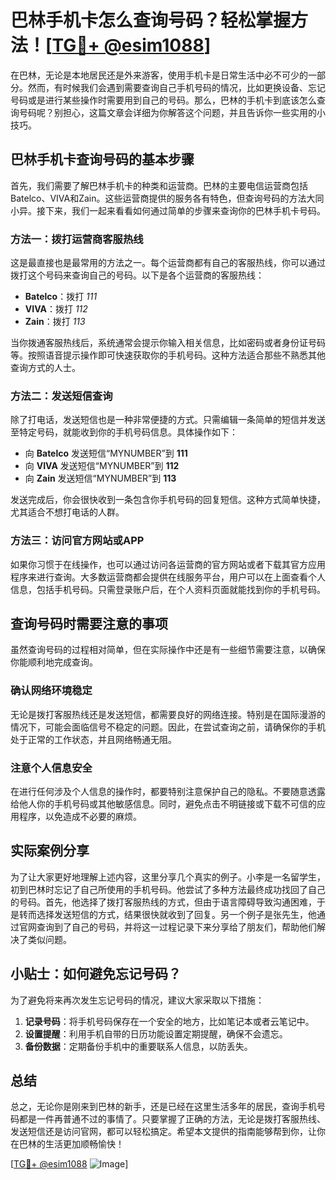 # 巴林手机卡怎么查询号码？轻松掌握方法！[[TG💪+ @esim1088](https://t.me/s/esim1088)]

在巴林，无论是本地居民还是外来游客，使用手机卡是日常生活中必不可少的一部分。然而，有时候我们会遇到需要查询自己手机号码的情况，比如更换设备、忘记号码或是进行某些操作时需要用到自己的号码。那么，巴林的手机卡到底该怎么查询号码呢？别担心，这篇文章会详细为你解答这个问题，并且告诉你一些实用的小技巧。

## 巴林手机卡查询号码的基本步骤

首先，我们需要了解巴林手机卡的种类和运营商。巴林的主要电信运营商包括Batelco、VIVA和Zain。这些运营商提供的服务各有特色，但查询号码的方法大同小异。接下来，我们一起来看看如何通过简单的步骤来查询你的巴林手机卡号码。

### 方法一：拨打运营商客服热线

这是最直接也是最常用的方法之一。每个运营商都有自己的客服热线，你可以通过拨打这个号码来查询自己的号码。以下是各个运营商的客服热线：

- **Batelco**：拨打 *111*
- **VIVA**：拨打 *112*
- **Zain**：拨打 *113*

当你拨通客服热线后，系统通常会提示你输入相关信息，比如密码或者身份证号码等。按照语音提示操作即可快速获取你的手机号码。这种方法适合那些不熟悉其他查询方式的人士。

### 方法二：发送短信查询

除了打电话，发送短信也是一种非常便捷的方式。只需编辑一条简单的短信并发送至特定号码，就能收到你的手机号码信息。具体操作如下：

- 向 **Batelco** 发送短信“MYNUMBER”到 **111**
- 向 **VIVA** 发送短信“MYNUMBER”到 **112**
- 向 **Zain** 发送短信“MYNUMBER”到 **113**

发送完成后，你会很快收到一条包含你手机号码的回复短信。这种方式简单快捷，尤其适合不想打电话的人群。

### 方法三：访问官方网站或APP

如果你习惯于在线操作，也可以通过访问各运营商的官方网站或者下载其官方应用程序来进行查询。大多数运营商都会提供在线服务平台，用户可以在上面查看个人信息，包括手机号码。只需登录账户后，在个人资料页面就能找到你的手机号码。

## 查询号码时需要注意的事项

虽然查询号码的过程相对简单，但在实际操作中还是有一些细节需要注意，以确保你能顺利地完成查询。

### 确认网络环境稳定

无论是拨打客服热线还是发送短信，都需要良好的网络连接。特别是在国际漫游的情况下，可能会面临信号不稳定的问题。因此，在尝试查询之前，请确保你的手机处于正常的工作状态，并且网络畅通无阻。

### 注意个人信息安全

在进行任何涉及个人信息的操作时，都要特别注意保护自己的隐私。不要随意透露给他人你的手机号码或其他敏感信息。同时，避免点击不明链接或下载不可信的应用程序，以免造成不必要的麻烦。

## 实际案例分享

为了让大家更好地理解上述内容，这里分享几个真实的例子。小李是一名留学生，初到巴林时忘记了自己所使用的手机号码。他尝试了多种方法最终成功找回了自己的号码。首先，他选择了拨打客服热线的方式，但由于语言障碍导致沟通困难，于是转而选择发送短信的方式，结果很快就收到了回复。另一个例子是张先生，他通过官网查询到了自己的号码，并将这一过程记录下来分享给了朋友们，帮助他们解决了类似问题。

## 小贴士：如何避免忘记号码？

为了避免将来再次发生忘记号码的情况，建议大家采取以下措施：

1. **记录号码**：将手机号码保存在一个安全的地方，比如笔记本或者云笔记中。
2. **设置提醒**：利用手机自带的日历功能设置定期提醒，确保不会遗忘。
3. **备份数据**：定期备份手机中的重要联系人信息，以防丢失。

## 总结

总之，无论你是刚来到巴林的新手，还是已经在这里生活多年的居民，查询手机号码都是一件再普通不过的事情了。只要掌握了正确的方法，无论是拨打客服热线、发送短信还是访问官网，都可以轻松搞定。希望本文提供的指南能够帮到你，让你在巴林的生活更加顺畅愉快！

[[TG💪+ @esim1088](https://t.me/s/esim1088) ![Image](https://i.postimg.cc/4NQfJmqS/Snipaste-2025-05-13-00-14-12.png)]